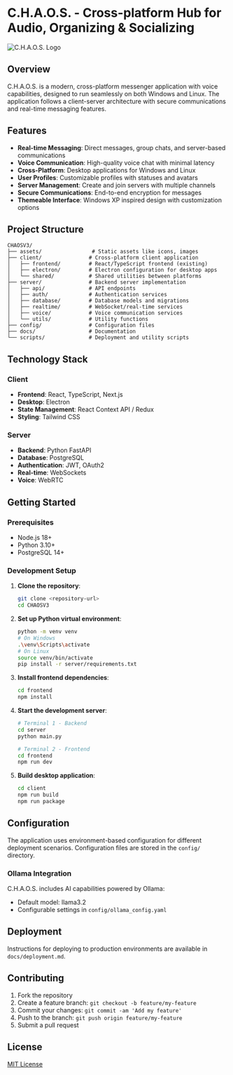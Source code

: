 # C.H.A.O.S. - Cross-platform Hub for Audio, Organizing & Socializing

![C.H.A.O.S. Logo](./assets/logo.png)

## Overview

C.H.A.O.S. is a modern, cross-platform messenger application with voice capabilities, designed to run seamlessly on both Windows and Linux. The application follows a client-server architecture with secure communications and real-time messaging features.

## Features

- **Real-time Messaging**: Direct messages, group chats, and server-based communications
- **Voice Communication**: High-quality voice chat with minimal latency
- **Cross-Platform**: Desktop applications for Windows and Linux
- **User Profiles**: Customizable profiles with statuses and avatars
- **Server Management**: Create and join servers with multiple channels
- **Secure Communications**: End-to-end encryption for messages
- **Themeable Interface**: Windows XP inspired design with customization options

## Project Structure

```
CHAOSV3/
├── assets/                # Static assets like icons, images
├── client/               # Cross-platform client application
│   ├── frontend/         # React/TypeScript frontend (existing)
│   ├── electron/         # Electron configuration for desktop apps
│   └── shared/           # Shared utilities between platforms
├── server/               # Backend server implementation
│   ├── api/              # API endpoints
│   ├── auth/             # Authentication services
│   ├── database/         # Database models and migrations
│   ├── realtime/         # WebSocket/real-time services
│   ├── voice/            # Voice communication services
│   └── utils/            # Utility functions
├── config/               # Configuration files
├── docs/                 # Documentation
└── scripts/              # Deployment and utility scripts
```

## Technology Stack

### Client
- **Frontend**: React, TypeScript, Next.js
- **Desktop**: Electron
- **State Management**: React Context API / Redux
- **Styling**: Tailwind CSS

### Server
- **Backend**: Python FastAPI
- **Database**: PostgreSQL
- **Authentication**: JWT, OAuth2
- **Real-time**: WebSockets
- **Voice**: WebRTC

## Getting Started

### Prerequisites
- Node.js 18+
- Python 3.10+
- PostgreSQL 14+

### Development Setup

1. **Clone the repository**:
   ```bash
   git clone <repository-url>
   cd CHAOSV3
   ```

2. **Set up Python virtual environment**:
   ```bash
   python -m venv venv
   # On Windows
   .\venv\Scripts\activate
   # On Linux
   source venv/bin/activate
   pip install -r server/requirements.txt
   ```

3. **Install frontend dependencies**:
   ```bash
   cd frontend
   npm install
   ```

4. **Start the development server**:
   ```bash
   # Terminal 1 - Backend
   cd server
   python main.py

   # Terminal 2 - Frontend
   cd frontend
   npm run dev
   ```

5. **Build desktop application**:
   ```bash
   cd client
   npm run build
   npm run package
   ```

## Configuration

The application uses environment-based configuration for different deployment scenarios. Configuration files are stored in the `config/` directory.

### Ollama Integration

C.H.A.O.S. includes AI capabilities powered by Ollama:
- Default model: llama3.2
- Configurable settings in `config/ollama_config.yaml`

## Deployment

Instructions for deploying to production environments are available in `docs/deployment.md`.

## Contributing

1. Fork the repository
2. Create a feature branch: `git checkout -b feature/my-feature`
3. Commit your changes: `git commit -am 'Add my feature'`
4. Push to the branch: `git push origin feature/my-feature`
5. Submit a pull request

## License

[MIT License](LICENSE)
